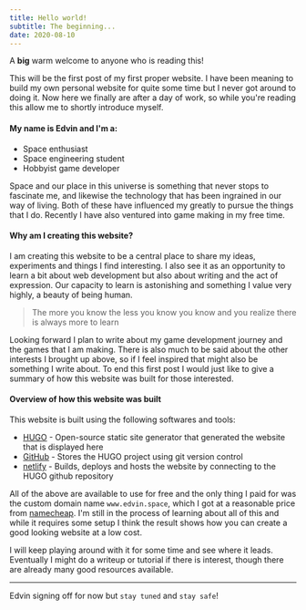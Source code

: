 ```yaml
---
title: Hello world!
subtitle: The beginning...
date: 2020-08-10
---
```




A **big** warm welcome to anyone who is reading this!

This will be the first post of my first proper website. I have been meaning to build my own personal website for quite some time but I never got around to doing it. Now here we finally are after a day of work, so while you're reading this allow me to shortly introduce myself.

#### My name is Edvin and I'm a:
* Space enthusiast
* Space engineering student
* Hobbyist game developer

Space and our place in this universe is something that never stops to fascinate me, and likewise the technology that has been ingrained in our way of living. Both of these have influenced my greatly to pursue the things that I do. Recently I have also ventured into game making in my free time.

#### Why am I creating this website?
I am creating this website to be a central place to share my ideas, experiments and things I find interesting. I also see it as an opportunity to learn a bit about web development but also about writing and the act of expression. Our capacity to learn is astonishing and something I value very highly, a beauty of being human.
>  The more you know the less you know you know and you realize there is always more to learn

Looking forward I plan to write about my game development journey and the games that I am making. There is also much to be said about the other interests I brought up above, so if I feel inspired that might also be something I write about. To end this first post I would just like to give a summary of how this website was built for those interested.

#### Overview of how this website was built
 This website is built using the following softwares and tools:
* [HUGO](https://gohugo.io/) - Open-source static site generator that generated the website that is displayed here
* [GitHub](https://github.com/) - Stores the HUGO project using git version control
* [netlify](https://www.netlify.com/) - Builds, deploys and hosts the website by connecting to the HUGO github repository

All of the above are available to use for free and the only thing I paid for was the custom domain name `www.edvin.space`, which I got at a reasonable price from [namecheap](https://www.namecheap.com/). I'm still in the process of learning about all of this and while it requires some setup I think the result shows how you can create a good looking website at a low cost. 

I will keep playing around with it for some time and see where it leads. Eventually I might do a writeup or tutorial if there is interest, though there are already many good resources available.

---

Edvin signing off for now but `stay tuned` and `stay safe`!

